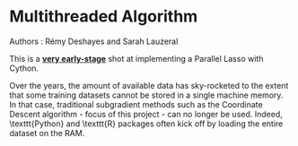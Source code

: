 # Multithreaded Algorithm    

Authors : Rémy Deshayes and Sarah Lauzeral

This is a **<ins>very early-stage</ins>** shot at implementing a Parallel Lasso with Cython.

Over the years, the amount of available data has sky-rocketed to the extent that some training datasets cannot be stored in a single machine memory.       
In that case, traditional subgradient methods such as the Coordinate Descent algorithm - focus of this project - can no longer be used. Indeed, \texttt{Python} and \texttt{R} packages often kick off by loading the entire dataset on the RAM. 
